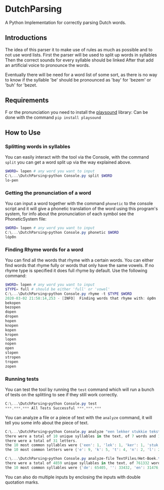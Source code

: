 # DutchParsing

 A Python Implementation for correctly parsing Dutch words.

## Introductions

 The idea of this parser it to make use of rules as much as possible and to not use word lists.
 First the parser will be used to split up words in syllables
 Then the correct sounds for every syllable should be linked
 After that add an artificial voice to pronounce the words.

 Eventually there will be need for a word list of some sort, as there is no way to know if the syllable 'be' should be pronounced as 'bay' for 'bezem' or  'buh' for 'bezet.

## Requirements

F or the pronunciation you need to install the [playsound](https://pypi.org/project/playsound/) library:
Can be done with the command `pip install playsound`

## How to Use

### Splitting words in syllables

You can easily interact with the tool via the Console, with the command `split` you can get a word split up via the way explained above.

``` powershell
$WORD= lopen # any word you want to input
C:\...\DutchParsing>python Console.py split $WORD
lo-pen
```

### Getting the pronunciation of a word

You can input a word together with the command `phonetic` to the console script and it will give a phonetic translation of the word using this program's system,
for info about the pronunciation of each symbol see the PhoneticSystem file:

``` powershell
$WORD= lopen # any word you want to input
C:\...\DutchParsing>python Console.py phonetic $WORD
lóp0n
```

### Finding Rhyme words for a word

You can find all the words that rhyme with a certain words. You can either find words that rhyme fully or words that only have the same vowels. If no rhyme type is specified it does full rhyme by default. Use the following command:

``` powershell
$WORD= lopen # any word you want to input
$TYPE= full # should be either 'full' or 'vowel'
C:\...\DutchParsing>python Console.py rhyme -t $TYPE $WORD
2020-03-02 21:58:14,253 - [INFO]  Finding words that rhyme with: óp0n
bekopen
bezopen
dopen
dropen
hopen
knopen
kopen
kropen
lopen
nopen
open
slopen
stropen
tropen
zopen
```

### Running tests

You can test the tool by running the `test` command which will run a bunch of tests on the splitting to see if they still work correctly.

``` powershell
C:\...\DutchParsing>python Console.py test
***.***.*** All Tests Successful ***.***.***
```

You can analyze a file or a piece of text with the `analyze` command, it will tell you some info about the piece of text.

``` powershell
C:\...\DutchParsing>python Console.py analyze "een lekker stukkie tekst om te lezen."
there were a total of 10 unique syllables in the text, of 7 words and 10 total syllables.
there were a total of 31 letters.
the 10 most common syllables were {'een': 1, 'lek': 1, 'ker': 1, 'stuk': 1, 'kie': 1, 'tekst': 1, 'om': 1, 'te': 1, 'le': 1, 'zen': 1}
the 10 most common letters were {'e': 9, 'k': 5, 't': 4, 'n': 2, 'l': 2, 's': 2, 'r': 1, 'u': 1, 'i': 1, 'o': 1}
```

``` powershell
C:\...\DutchParsing>python Console.py analyze-file TextFiles/Het-Boek.txt
there were a total of 4859 unique syllables in the text, of 761332 words.
the 10 most common syllables were {'de': 65405, '': 33432, 'en': 31476, 'ge': 22602, 'van': 21798, 'te': 19022, 'den': 17583, 'het': 15858, 'ver': 15036, 'u': 14538}
```

You can also do multiple inputs by enclosing the inputs with double quotation marks.
